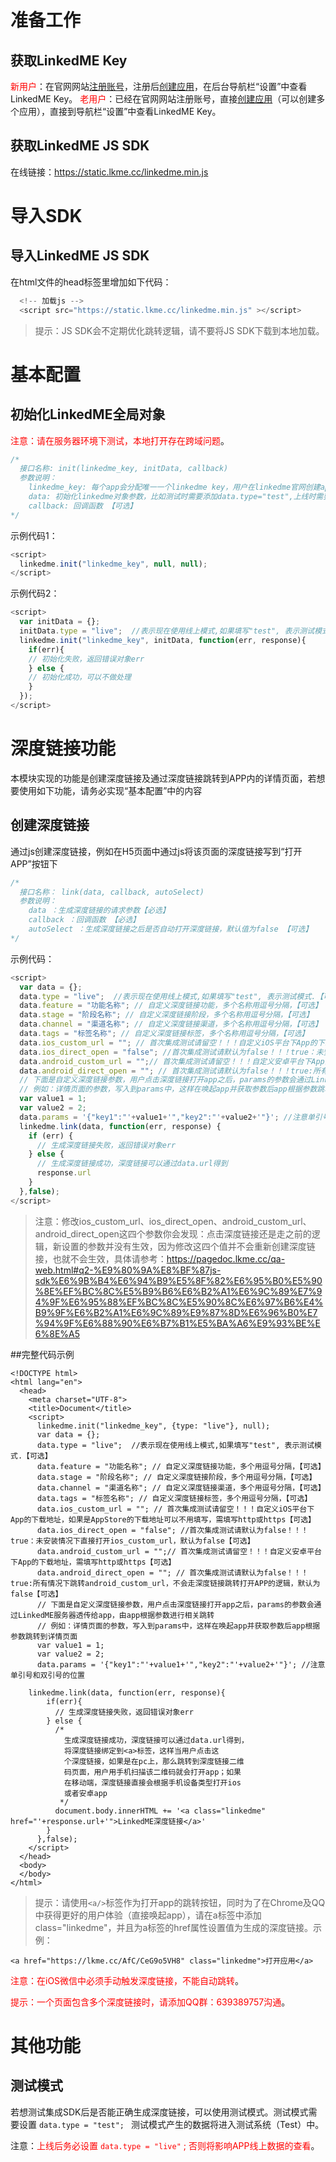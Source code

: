 # 准备工作
## 获取LinkedME Key
<font color="red">新用户</font>：在官网网站[注册账号](https://www.linkedme.cc/dashboard/index.html#/access/signup)，注册后[创建应用](https://www.linkedme.cc/dashboard/index.html#/app/aplt/create)，在后台导航栏“设置”中查看LinkedME Key。
<font color="red">老用户</font>：已经在官网网站注册账号，直接[创建应用](https://www.linkedme.cc/dashboard/index.html#/app/aplt/create)（可以创建多个应用），直接到导航栏“设置”中查看LinkedME Key。

## 获取LinkedME JS SDK
在线链接：https://static.lkme.cc/linkedme.min.js


# 导入SDK
## 导入LinkedME JS SDK

在html文件的head标签里增加如下代码：

```js
  <!-- 加载js -->
  <script src="https://static.lkme.cc/linkedme.min.js" ></script>
```
> 提示：JS SDK会不定期优化跳转逻辑，请不要将JS SDK下载到本地加载。

# 基本配置
## 初始化LinkedME全局对象
<font color="red">注意：请在服务器环境下测试，本地打开存在跨域问题</font>。

```js	
/* 
  接口名称: init(linkedme_key, initData, callback)
  参数说明：
    linkedme_key: 每个app会分配唯一一个linkedme key，用户在linkedme官网创建app之后可以在设置菜单里面找到linkedme_key 【必选】
    data: 初始化linkedme对象参数，比如测试时需要添加data.type="test",上线时需要修改为"live",如果传null,默认为"live" 【可选】
    callback: 回调函数 【可选】
*/
```

示例代码1：

```js
<script>
  linkedme.init("linkedme_key", null, null);
</script>
```

示例代码2：

```js
<script>
  var initData = {};
  initData.type = "live";  //表示现在使用线上模式,如果填写"test", 表示测试模式.
  linkedme.init("linkedme_key", initData, function(err, response){
    if(err){
    // 初始化失败，返回错误对象err
    } else {
    // 初始化成功，可以不做处理
    }
  });
</script>
```


# 深度链接功能
本模块实现的功能是创建深度链接及通过深度链接跳转到APP内的详情页面，若想要使用如下功能，请务必实现“基本配置”中的内容

## 创建深度链接
通过js创建深度链接，例如在H5页面中通过js将该页面的深度链接写到“打开APP”按钮下

```js
/* 
  接口名称： link(data, callback, autoSelect)
  参数说明：
    data ：生成深度链接的请求参数【必选】
    callback ：回调函数 【必选】
    autoSelect ：生成深度链接之后是否自动打开深度链接，默认值为false 【可选】
*/
```

示例代码：

```js
<script>
  var data = {};
  data.type = "live";  //表示现在使用线上模式,如果填写"test", 表示测试模式.【可选】
  data.feature = "功能名称"; // 自定义深度链接功能，多个名称用逗号分隔，【可选】
  data.stage = "阶段名称"; // 自定义深度链接阶段，多个名称用逗号分隔，【可选】
  data.channel = "渠道名称"; // 自定义深度链接渠道，多个名称用逗号分隔，【可选】
  data.tags = "标签名称"; // 自定义深度链接标签，多个名称用逗号分隔，【可选】
  data.ios_custom_url = ""; // 首次集成测试请留空！！！自定义iOS平台下App的下载地址，如果是AppStore的下载地址可以不用填写，需填写http或https【可选】
  data.ios_direct_open = "false"; //首次集成测试请默认为false！！！true：未安装情况下直接打开ios_custom_url，默认为false【可选】
  data.android_custom_url = "";// 首次集成测试请留空！！！自定义安卓平台下App的下载地址，需填写http或https【可选】
  data.android_direct_open = ""; // 首次集成测试请默认为false！！！true:所有情况下跳转android_custom_url，不会走深度链接跳转打开APP的逻辑，默认为false【可选】
  // 下面是自定义深度链接参数，用户点击深度链接打开app之后，params的参数会通过LinkedME服务器透传给app，由app根据参数进行相关跳转
  // 例如：详情页面的参数，写入到params中，这样在唤起app并获取参数后app根据参数跳转到详情页面
  var value1 = 1;
  var value2 = 2;
  data.params = '{"key1":"'+value1+'","key2":"'+value2+'"}'; //注意单引号和双引号的位置
  linkedme.link(data, function(err, response) {
    if (err) {
      // 生成深度链接失败，返回错误对象err
    } else {
      // 生成深度链接成功，深度链接可以通过data.url得到
      response.url
    }
  },false);
</script>
```
> 注意：修改ios_custom_url、ios_direct_open、android_custom_url、android_direct_open这四个参数你会发现：点击深度链接还是走之前的逻辑，新设置的参数并没有生效，因为修改这四个值并不会重新创建深度链接，也就不会生效，具体请参考：https://pagedoc.lkme.cc/qa-web.html#q2-%E9%80%9A%E8%BF%87js-sdk%E6%9B%B4%E6%94%B9%E5%8F%82%E6%95%B0%E5%90%8E%EF%BC%8C%E5%B9%B6%E6%B2%A1%E6%9C%89%E7%94%9F%E6%95%88%EF%BC%8C%E5%90%8C%E6%97%B6%E4%B9%9F%E6%B2%A1%E6%9C%89%E9%87%8D%E6%96%B0%E7%94%9F%E6%88%90%E6%B7%B1%E5%BA%A6%E9%93%BE%E6%8E%A5

##完整代码示例

```
<!DOCTYPE html>
<html lang="en">
  <head>
    <meta charset="UTF-8">
    <title>Document</title>
    <script>
      linkedme.init("linkedme_key", {type: "live"}, null);
      var data = {};
      data.type = "live";  //表示现在使用线上模式,如果填写"test", 表示测试模式.【可选】
      data.feature = "功能名称"; // 自定义深度链接功能，多个用逗号分隔，【可选】
      data.stage = "阶段名称"; // 自定义深度链接阶段，多个用逗号分隔，【可选】
      data.channel = "渠道名称"; // 自定义深度链接渠道，多个用逗号分隔，【可选】
      data.tags = "标签名称"; // 自定义深度链接标签，多个用逗号分隔，【可选】
      data.ios_custom_url = ""; // 首次集成测试请留空！！！自定义iOS平台下App的下载地址，如果是AppStore的下载地址可以不用填写，需填写http或https【可选】
      data.ios_direct_open = "false"; //首次集成测试请默认为false！！！true：未安装情况下直接打开ios_custom_url，默认为false【可选】
      data.android_custom_url = "";// 首次集成测试请留空！！！自定义安卓平台下App的下载地址，需填写http或https【可选】
      data.android_direct_open = ""; // 首次集成测试请默认为false！！！true:所有情况下跳转android_custom_url，不会走深度链接跳转打开APP的逻辑，默认为false【可选】
      // 下面是自定义深度链接参数，用户点击深度链接打开app之后，params的参数会通过LinkedME服务器透传给app，由app根据参数进行相关跳转
      // 例如：详情页面的参数，写入到params中，这样在唤起app并获取参数后app根据参数跳转到详情页面
      var value1 = 1;
      var value2 = 2;
      data.params = '{"key1":"'+value1+'","key2":"'+value2+'"}'; //注意单引号和双引号的位置

	linkedme.link(data, function(err, response){
        if(err){
          // 生成深度链接失败，返回错误对象err
        } else {
          /* 
            生成深度链接成功，深度链接可以通过data.url得到，
            将深度链接绑定到<a>标签，这样当用户点击这
            个深度链接，如果是在pc上，那么跳转到深度链接二维
            码页面，用户用手机扫描该二维码就会打开app；如果
            在移动端，深度链接直接会根据手机设备类型打开ios
            或者安卓app 
           */
          document.body.innerHTML += '<a class="linkedme" href="'+response.url+'">LinkedME深度链接</a>'
        }
      },false);
    </script>
  </head>
  <body>
  </body>
</html>
```
> 提示：请使用`<a/>`标签作为打开app的跳转按钮，同时为了在Chrome及QQ中获得更好的用户体验（直接唤起app），请在a标签中添加class="linkedme"，并且为a标签的href属性设置值为生成的深度链接。示例：  
```
<a href="https://lkme.cc/AfC/CeG9o5VH8" class="linkedme">打开应用</a>
```

<font color="red">注意：在iOS微信中必须手动触发深度链接，不能自动跳转</font>。

<font color="red">提示：一个页面包含多个深度链接时，请添加QQ群：639389757沟通</font>。

# 其他功能
## 测试模式
若想测试集成SDK后是否能正确生成深度链接，可以使用测试模式。测试模式需要设置 `data.type = "test"; ` 测试模式产生的数据将进入测试系统（Test）中。


注意：<font color="red">上线后务必设置  `data.type = "live"` ;   否则将影响APP线上数据的查看</font>。






